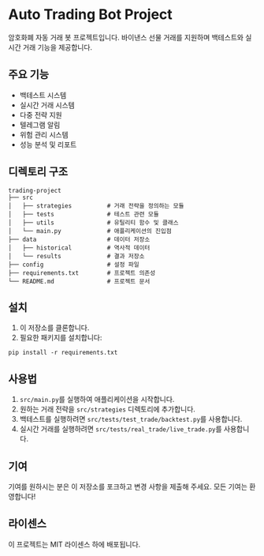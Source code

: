 # Auto Trading Bot Project

암호화폐 자동 거래 봇 프로젝트입니다. 바이낸스 선물 거래를 지원하며 백테스트와 실시간 거래 기능을 제공합니다.

## 주요 기능

- 백테스트 시스템
- 실시간 거래 시스템
- 다중 전략 지원
- 텔레그램 알림
- 위험 관리 시스템
- 성능 분석 및 리포트

## 디렉토리 구조

```
trading-project
├── src
│   ├── strategies          # 거래 전략을 정의하는 모듈
│   ├── tests               # 테스트 관련 모듈
│   ├── utils               # 유틸리티 함수 및 클래스
│   └── main.py             # 애플리케이션의 진입점
├── data                    # 데이터 저장소
│   ├── historical          # 역사적 데이터
│   └── results             # 결과 저장소
├── config                  # 설정 파일
├── requirements.txt        # 프로젝트 의존성
└── README.md               # 프로젝트 문서
```

## 설치

1. 이 저장소를 클론합니다.
2. 필요한 패키지를 설치합니다:

```
pip install -r requirements.txt
```

## 사용법

1. `src/main.py`를 실행하여 애플리케이션을 시작합니다.
2. 원하는 거래 전략을 `src/strategies` 디렉토리에 추가합니다.
3. 백테스트를 실행하려면 `src/tests/test_trade/backtest.py`를 사용합니다.
4. 실시간 거래를 실행하려면 `src/tests/real_trade/live_trade.py`를 사용합니다.

## 기여

기여를 원하시는 분은 이 저장소를 포크하고 변경 사항을 제출해 주세요. 모든 기여는 환영합니다!

## 라이센스

이 프로젝트는 MIT 라이센스 하에 배포됩니다.
